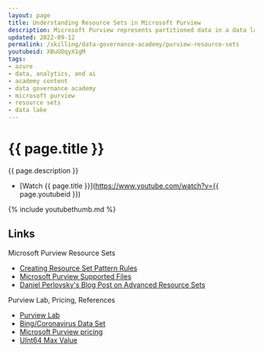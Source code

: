 ```yaml
---
layout: page
title: Understanding Resource Sets in Microsoft Purview
description: Microsoft Purview represents partitioned data in a data lake using Resource Sets. In this video, we'll look at what resource sets are, how they work, and when you might need to use advanced resource sets for additional control over the resource set scanning process. See links below for references.
updated: 2022-09-12
permalink: /skilling/data-governance-academy/purview-resource-sets
youtubeid: XBuUOqyX1gM
tags: 
- azure
- data, analytics, and ai
- academy content
- data governance academy
- microsoft purview
- resource sets
- data lake
---
```


# {{ page.title }}

{{ page.description }}

* [Watch {{ page.title }}](https://www.youtube.com/watch?v={{ page.youtubeid }})

{% include youtubethumb.md 
%}

## Links 

Microsoft Purview Resource Sets

* [Creating Resource Set Pattern Rules](https://docs.microsoft.com/en-us/azure/purview/how-to-resource-set-pattern-rules)
* [Microsoft Purview Supported Files](https://docs.microsoft.com/en-us/azure/purview/microsoft-purview-connector-overview)
* [Daniel Perlovsky's Blog Post on Advanced Resource Sets](https://techcommunity.microsoft.com/t5/microsoft-purview-blog/advanced-resource-sets-in-azure-purview/ba-p/3038616)

Purview Lab, Pricing, References

* [Purview Lab](https://aka.ms/purviewlab)
* [Bing/Coronavirus Data Set](https://github.com/microsoft/BingCoronavirusQuerySet)
* [Microsoft Purview pricing](https://azure.microsoft.com/en-us/pricing/details/purview/)
* [UInt64 Max Value](https://docs.microsoft.com/en-us/dotnet/api/system.uint64.maxvalue)